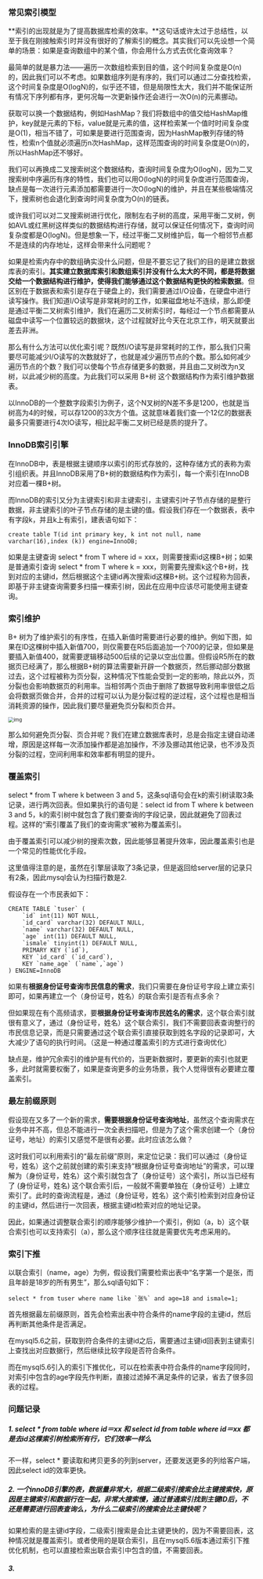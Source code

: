 ### 常见索引模型

**索引的出现就是为了提高数据库检索的效率。**这句话或许太过于总结性，以至于我在刚接触索引时并没有很好的了解索引的概念。其实我们可以先设想一个简单的场景：如果是查询数组中的某个值，你会用什么方式去优化查询效率？

最简单的就是暴力法——遍历一次数组检索到目的值，这个时间复杂度是O(n)的，因此我们可以不考虑。如果数组序列是有序的，我们可以通过二分查找检索，这个时间复杂度是O(logN)的，似乎还不错，但是局限性太大，我们并不能保证所有情况下序列都有序，更何况每一次更新操作还会进行一次O(n)的元素挪动。

获取可以换一个数据结构，例如HashMap？我们将数组中的值交给HashMap维护，key就是元素的下标，value就是元素的值，这样检索某一个值时时间复杂度是O(1)，相当不错了，可如果是要进行范围查询，因为HashMap散列存储的特性，检索n个值就必须遍历n次HashMap，这样范围查询的时间复杂度是O(n)的，所以HashMap还不够好。

我们可以再换成二叉搜索树这个数据结构，查询时间复杂度为O(logN)，因为二叉搜索树中序遍历有序的特性，我们也可以用O(logN)的时间复杂度进行范围查询，缺点是每一次进行元素添加都需要进行一次O(logN)的维护，并且在某些极端情况下，搜索树也会退化到查询时间复杂度为O(n)的链表。

或许我们可以对二叉搜索树进行优化，限制左右子树的高度，采用平衡二叉树，例如AVL或红黑树这样类似的数据结构进行存储，就可以保证任何情况下，查询时间复杂度都是O(logN)。但是想象一下，经过平衡二叉树维护后，每一个相邻节点都不是连续的内存地址，这样会带来什么问题呢？

如果是检索内存中的数组确实没什么问题，但是不要忘记了我们的目的是建立数据库表的索引。**其实建立数据库索引和数组索引并没有什么太大的不同，都是将数据交给一个数据结构进行维护，使得我们能够通过这个数据结构更快的检索数据**。但区别在于数据表和索引是存在于硬盘上的，我们需要通过I/O设备，在硬盘中进行读写操作。我们知道I/O读写是非常耗时的工作，如果磁盘地址不连续，那么即便是通过平衡二叉树索引维护，我们在遍历二叉树索引时，每经过一个节点都需要从磁盘中读写一个位置较远的数据块，这个过程就好比今天在北京工作，明天就要出差去非洲。

那么有什么方法可以优化索引呢？既然I/O读写是非常耗时的工作，那么我们只需要尽可能减少I/O读写的次数就好了，也就是减少遍历节点的个数。那么如何减少遍历节点的个数？我们可以使每个节点存储更多的数据，并且由二叉树改为n叉树，以此减少树的高度。为此我们可以采用 B+树 这个数据结构作为索引维护数据表。

以InnoDB的一个整数字段索引为例子，这个N叉树的N差不多是1200，也就是当树高为4的时候，可以存1200的3次方个值。这就意味着我们查一个12亿的数据表最多只需要进行4次IO读写，相比起平衡二叉树已经是质的提升了。



### InnoDB索引引擎

在InnoDB中，表是根据主键顺序以索引的形式存放的，这种存储方式的表称为索引组织表。并且InnoDB采用了B+树的数据结构作为索引，每一个索引在InnoDB对应着一棵B+树。

而InnoDB的索引又分为主键索引和非主键索引，主键索引叶子节点存储的是整行数据，非主键索引的叶子节点存储的是主键的值。假设我们存在一个数据表，表中有字段k，并且k上有索引，建表语句如下：

```mysql
create table T(id int primary key, k int not null, name varchar(16),index (k)) engine=InnoDB;
```

如果是主键查询 select * from T where id = xxx，则需要搜索id这棵B+树；如果是普通索引查询 select * from T where k = xxx，则需要先搜索k这个B+树，找到对应的主键id，然后根据这个主键id再次搜索id这棵B+树。这个过程称为回表，即基于非主键查询需要多扫描一棵索引树，因此在应用中应该尽可能使用主键查询。



### 索引维护

B+ 树为了维护索引的有序性，在插入新值时需要进行必要的维护。例如下图，如果在ID这棵树中插入新值700，则仅需要在R5后面追加一个700的记录，但如果是要插入新值400，就需要逻辑移动500后续的记录以空出位置。但假设R5所在的数据页已经满了，那么根据B+树的算法需要新开辟一个数据页，然后挪动部分数据过去，这个过程被称为页分裂，这种情况下性能会受到一定的影响，除此以外，页分裂也会影响数据页的利用率。当相邻两个页由于删除了数据导致利用率很低之后会将数据页做合并，合并的过程可以认为是分裂过程的逆过程，这个过程也是相当消耗资源的操作，因此我们要尽量避免页分裂和页合并。

<img src="https://static001.geekbang.org/resource/image/dc/8d/dcda101051f28502bd5c4402b292e38d.png" alt="img" style="zoom:70%;" />

那么如何避免页分裂、页合并呢？我们在建立数据库表时，总是会指定主键自动递增，原因是这样每一次添加操作都是追加操作，不涉及挪动其他记录，也不涉及页分裂的过程，空间利用率和效率都有明显的提升。



### 覆盖索引

select * from T where k between 3 and 5，这条sql语句会在k的索引树读取3条记录，进行两次回表。但如果执行的语句是：select id from T where k between 3 and 5，k的索引树中就包含了我们要查询的字段记录，因此就避免了回表过程。这样的“索引覆盖了我们的查询需求”被称为覆盖索引。

由于覆盖索引可以减少树的搜索次数，因此能够显著提升效率，因此覆盖索引也是一个常见的性能优化手段。

这里值得注意的是，虽然在引擎层读取了3条记录，但是返回给server层的记录只有2条，因此mysql会认为扫描行数是2.

假设存在一个市民表如下：

```mysql
CREATE TABLE `tuser` (
    `id` int(11) NOT NULL,
    `id_card` varchar(32) DEFAULT NULL,
    `name` varchar(32) DEFAULT NULL,
    `age` int(11) DEFAULT NULL,
    `ismale` tinyint(1) DEFAULT NULL,
    PRIMARY KEY (`id`),
    KEY `id_card` (`id_card`),
    KEY `name_age` (`name`,`age`)
) ENGINE=InnoDB
```

如果有**根据身份证号查询市民信息的需求**，我们只需要在身份证号字段上建立索引即可，如果再建立一个（身份证号，姓名）的联合索引是否有点多余？

但如果现在有个高频请求，要**根据身份证号查询市民姓名的需求**，这个联合索引就很有意义了，通过（身份证号，姓名）这个联合索引，我们不需要回表查询整行的市民信息记录，而是只需要通过这个联合索引直接获取到姓名字段的记录即可，大大减少了语句的执行时间。（这是一种通过覆盖索引的方式进行查询优化）

缺点是，维护冗余索引的维护是有代价的，当更新数据时，要更新的索引也就更多，此时就需要权衡了，如果是查询更多的业务场景，我个人觉得很有必要建立覆盖索引。



### 最左前缀原则

假设现在又多了一个新的需求，**需要根据身份证号查询地址**，虽然这个查询需求在业务中并不高，但总不能进行一次全表扫描吧，但是为了这个需求创建一个（身份证号，地址）的索引又感觉不是很有必要。此时应该怎么做？

这时我们可以利用索引的“最左前缀”原则，来定位记录：我们可以通过（身份证号，姓名）这个之前就创建的索引来支持“根据身份证号查询地址”的需求，可以理解为（身份证号，姓名）这个索引就包含了（身份证号）这个索引，所以当已经有了 (身份证号，姓名) 这个联合索引后，一般就不需要单独在（身份证号）上建立索引了。此时的查询流程是，通过（身份证号，姓名）这个索引检索到对应身份证的主键id，然后进行一次回表，根据主键id检索对应的地址记录。

因此，如果通过调整联合索引的顺序能够少维护一个索引，例如（a，b）这个联合索引也可以支持索引（a），那么这个顺序往往就是需要优先考虑采用的。



### 索引下推

以联合索引（name，age）为例，假设我们需要检索出表中“名字第一个是张，而且年龄是18岁的所有男生”，那么sql语句如下：

```mysql
select * from tuser where name like `张%` and age=18 and ismale=1;
```

首先根据最左前缀原则，首先会检索出表中符合条件的name字段的主键id，然后再判断其他条件是否满足。

在mysql5.6之前，获取到符合条件的主键id之后，需要通过主键id回表到主键索引上查找出对应数据行，然后继续比较字段是否符合条件。

而在mysql5.6引入的索引下推优化，可以在检索表中符合条件的name字段同时，对索引中包含的age字段先作判断，直接过滤掉不满足条件的记录，省去了很多回表的过程。



### 问题记录

##### 1. select * from table where id＝xx 和 select id from table where id＝xx 都是去id这棵索引树检索所有行，它们效率一样么

不一样，select * 要读取和拷贝更多的列到server，还要发送更多的列给客户端，因此select id的效率更快。



##### 2. 一个innoDB引擎的表，数据量非常大，根据二级索引搜索会比主键搜索快，原因是主键索引和数据行在一起，非常大搜索慢，通过普通索引找到主键ID后，不还是需要进行回表查询么，为什么二级索引的搜索会比主键快呢？

如果检索的是主键id字段，二级索引搜索是会比主键更快的，因为不需要回表，这种情况就是覆盖索引。或者使用的是联合索引，且在mysql5.6版本通过索引下推优化机制，也可以直接检索出联合索引中包含的值，不需要回表。



##### 3.